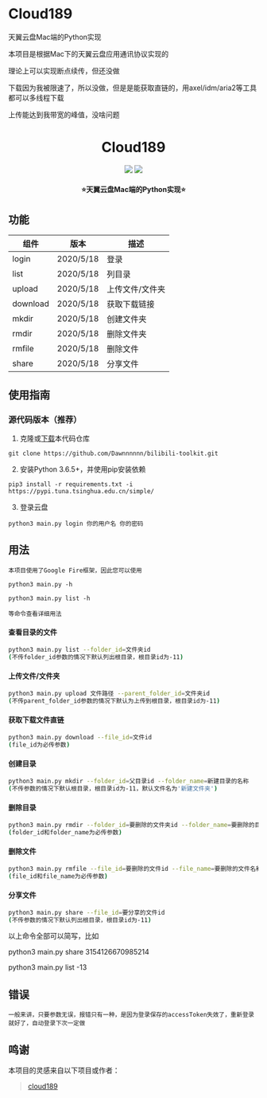 # Cloud189
天翼云盘Mac端的Python实现

本项目是根据Mac下的天翼云盘应用通讯协议实现的

理论上可以实现断点续传，但还没做

下载因为我被限速了，所以没做，但是是能获取直链的，用axel/idm/aria2等工具都可以多线程下载

上传能达到我带宽的峰值，没啥问题


<h1 align="center">Cloud189</h1>

<p align="center">
<img src="https://img.shields.io/badge/version-2020.05.18-green.svg?longCache=true&style=for-the-badge">
<img src="https://img.shields.io/badge/license-GPLV3-blue.svg?longCache=true&style=for-the-badge">
</p>

<h4 align="center">⭐天翼云盘Mac端的Python实现⭐</h4>

<!-- <p align="center">
<img src="resources/demo.png" width="750">
</p> -->

## 功能

|组件                |版本           |描述                          |
|--------------------|---------------|------------------------------|
|login               |2020/5/18      |登录                           |
|list                |2020/5/18      |列目录                          |
|upload              |2020/5/18      |上传文件/文件夹                  |
|download            |2020/5/18      |获取下载链接                     |
|mkdir               |2020/5/18      |创建文件夹                      |
|rmdir               |2020/5/18      |删除文件夹                      |
|rmfile              |2020/5/18      |删除文件                        |
|share               |2020/5/18      |分享文件                        |


## 使用指南

### 源代码版本（推荐）

1. 克隆或[下载](https://github.com/Dawnnnnnn/Cloud189/archive/master.zip)本代码仓库

```
git clone https://github.com/Dawnnnnnn/bilibili-toolkit.git

```

2. 安装Python 3.6.5+，并使用pip安装依赖

```
pip3 install -r requirements.txt -i https://pypi.tuna.tsinghua.edu.cn/simple/ 
```

3. 登录云盘

```
python3 main.py login 你的用户名 你的密码
```



## 用法

    本项目使用了Google Fire框架，因此您可以使用

    python3 main.py -h

    python3 main.py list -h

    等命令查看详细用法




#### 查看目录的文件
```bash
python3 main.py list --folder_id=文件夹id
(不传folder_id参数的情况下默认列出根目录，根目录id为-11)
```

#### 上传文件/文件夹
```bash
python3 main.py upload 文件路径 --parent_folder_id=文件夹id
(不传parent_folder_id参数的情况下默认为上传到根目录，根目录id为-11)
```

#### 获取下载文件直链
```bash
python3 main.py download --file_id=文件id
(file_id为必传参数)
```

#### 创建目录
```bash
python3 main.py mkdir --folder_id=父目录id --folder_name=新建目录的名称
(不传参数的情况下默认根目录，根目录id为-11，默认文件名为'新建文件夹')
```

#### 删除目录
```bash
python3 main.py rmdir --folder_id=要删除的文件夹id --folder_name=要删除的目录的名称
(folder_id和folder_name为必传参数)
```

#### 删除文件
```bash
python3 main.py rmfile --file_id=要删除的文件id --file_name=要删除的文件名称
(file_id和file_name为必传参数)
```

#### 分享文件
```bash
python3 main.py share --file_id=要分享的文件id
(不传参数的情况下默认列出根目录，根目录id为-11)
```

以上命令全部可以简写，比如

python3 main.py share 3154126670985214

python3 main.py list -13





## 错误

    一般来讲，只要参数无误，报错只有一种，是因为登录保存的accessToken失效了，重新登录就好了，自动登录下次一定做

## 鸣谢

本项目的灵感来自以下项目或作者：

> [cloud189](https://github.com/Aruelius/cloud189)
